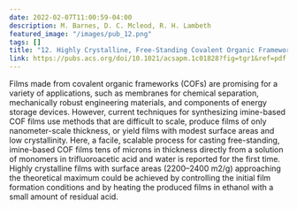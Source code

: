 ```yaml
---
date: 2022-02-07T11:00:59-04:00
description: M. Barnes, D. C. Mcleod, R. H. Lambeth
featured_image: "/images/pub_12.png"
tags: []
title: "12. Highly Crystalline, Free-Standing Covalent Organic Framework Films Produced Directly from Monomer Solutions"
link: https://pubs.acs.org/doi/10.1021/acsapm.1c01828?fig=tgr1&ref=pdf
---
```


Films made from covalent organic frameworks (COFs) are promising for a variety of applications, such as membranes for chemical separation, mechanically robust engineering materials, and components of energy storage devices. However, current techniques for synthesizing imine-based COF films use methods that are difficult to scale, produce films of only nanometer-scale thickness, or yield films with modest surface areas and low crystallinity. Here, a facile, scalable process for casting free-standing, imine-based COF films tens of microns in thickness directly from a solution of monomers in trifluoroacetic acid and water is reported for the first time. Highly crystalline films with surface areas (2200–2400 m2/g) approaching the theoretical maximum could be achieved by controlling the initial film formation conditions and by heating the produced films in ethanol with a small amount of residual acid.
